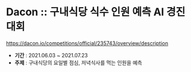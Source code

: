 # Dacon :: 구내식당 식수 인원 예측 AI 경진대회
https://dacon.io/competitions/official/235743/overview/description
* **기간** : 2021.06.03 ~ 2021.07.23
* **주제** : 구내식당의 요일별 점심, 저녁식사를 먹는 인원을 예측
